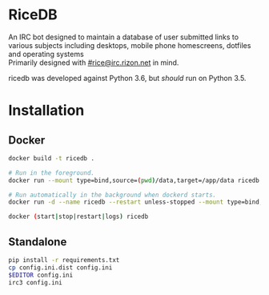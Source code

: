 RiceDB
======

An IRC bot designed to maintain a database of user submitted links to various subjects including desktops, mobile phone homescreens, dotfiles and operating systems  
Primarily designed with [#rice@irc.rizon.net](https://qchat.rizon.net/?channels=rice) in mind.

ricedb was developed against Python 3.6, but *should* run on Python 3.5.

# Installation

## Docker


```sh
docker build -t ricedb .

# Run in the foreground.
docker run --mount type=bind,source=(pwd)/data,target=/app/data ricedb

# Run automatically in the background when dockerd starts.
docker run -d --name ricedb --restart unless-stopped --mount type=bind,source=$(pwd)/data,target=/app/data ricedb

docker (start|stop|restart|logs) ricedb
```

## Standalone

```sh
pip install -r requirements.txt
cp config.ini.dist config.ini
$EDITOR config.ini
irc3 config.ini
```
